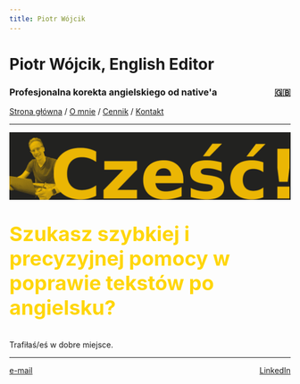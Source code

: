 ```yaml
---
title: Piotr Wójcik
---
```

<link rel="stylesheet" href="style.css">

# Piotr Wójcik, English Editor

<h3><div style="float: left">Profesjonalna korekta angielskiego od native'a</div><div style="float: right"><a href="index_en.html" title="Please click here for English">🇬🇧</a></div><div style="clear: both;"></div></h3>

[Strona główna](index.md)  /  [O mnie](omnie.md)  /  [Cennik](cennik.md)  /  [Kontakt](kontakt.md)

---

![Banner image of man smiling behind a laptop next to a greeting: "Cześć!"](banner.png "Cześć!")

<p style="font-size: 36px; font-weight: bold; color: #ffd60a">Szukasz szybkiej i precyzyjnej pomocy w poprawie tekstów po angielsku?</p>

Trafiłaś/eś w dobre miejsce.

---

<div style="float: left"><a target="_blank" href="https://veilmail.io/e/fuGedM">e-mail</a></div><div style="float: right"><a href="https://linkedin.com/in/pioioiotr">LinkedIn</a></div>